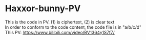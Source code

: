 # Haxxor-bunny-PV

This is the code in PV. (1) is ciphertext, (2) is clear text  
In order to conform to the code content, the code file is in "a/b/c/d"  
This PV: <https://www.bilibili.com/video/BV1364y1S7f7/>

